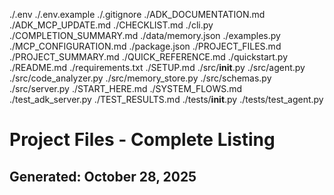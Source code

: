 ./.env
./.env.example
./.gitignore
./ADK_DOCUMENTATION.md
./ADK_MCP_UPDATE.md
./CHECKLIST.md
./cli.py
./COMPLETION_SUMMARY.md
./data/memory.json
./examples.py
./MCP_CONFIGURATION.md
./package.json
./PROJECT_FILES.md
./PROJECT_SUMMARY.md
./QUICK_REFERENCE.md
./quickstart.py
./README.md
./requirements.txt
./SETUP.md
./src/__init__.py
./src/agent.py
./src/code_analyzer.py
./src/memory_store.py
./src/schemas.py
./src/server.py
./START_HERE.md
./SYSTEM_FLOWS.md
./test_adk_server.py
./TEST_RESULTS.md
./tests/__init__.py
./tests/test_agent.py
# Project Files - Complete Listing

## Generated: October 28, 2025

